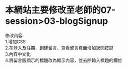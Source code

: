 <h1>本網站主要修改至老師的07-session>03-blogSignup</h1>  

修改內容:  
1.增加CSS  
2.在登入及註冊、創建留言、查看留言頁面增加返回按鍵  
3.內容中文化  
4.將留言版顯示的標題改為顯示內容，並去除輸入標題的欄位  

